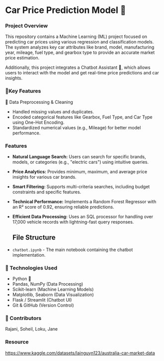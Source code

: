 # Car Price Prediction Model 🚗
### Project Overview
 This repository contains a Machine Learning (ML) project focused on predicting car prices using various regression and classification models. The system analyzes key car attributes like brand, model, manufacturing year, mileage, fuel type, and gearbox type to provide an accurate market price estimation.

Additionally, this project integrates a Chatbot Assistant 🤖, which allows users to interact with the model and get real-time price predictions and car insights.  

    
### 📌Key Features
🔹 Data Preprocessing & Cleaning
- Handled missing values and duplicates.
- Encoded categorical features like Gearbox, Fuel Type, and Car Type using One-Hot Encoding.
- Standardized numerical values (e.g., Mileage) for better model performance.



### Features
- **Natural Language Search:** Users can search for specific brands, models, or categories (e.g., "electric cars") using intuitive queries.
- **Price Analytics:** Provides minimum, maximum, and average price insights for various car brands.
- **Smart Filtering:** Supports multi-criteria searches, including budget constraints and specific features.
- **Technical Performance:** Implements a Random Forest Regressor with an R² score of 0.92, ensuring reliable predictions.
- **Efficient Data Processing:** Uses an SQL processor for handling over 17,000 vehicle records with lightning-fast query responses.
  
  ## File Structure
- `chatbot.ipynb` - The main notebook containing the chatbot implementation.

### 📌 Technologies Used
- Python 🐍
- Pandas, NumPy (Data Processing)
- Scikit-learn (Machine Learning Models)
- Matplotlib, Seaborn (Data Visualization)
- Flask / Streamlit (Chatbot UI)
- Git & GitHub (Version Control)

### 📌 Contributors
Rajani, Soheil, Loku, Jane

### Resource
https://www.kaggle.com/datasets/lainguyn123/australia-car-market-data


